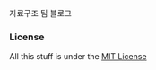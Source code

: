 자료구조 팀 블로그


### License
All this stuff is under the [MIT License](https://raw.githubusercontent.com/getmicah/getmicah.github.io/master/LICENSE)
